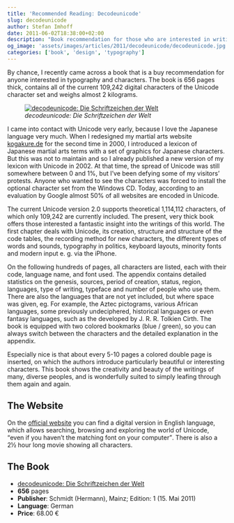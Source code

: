 ```yaml
---
title: 'Recommended Reading: Decodeunicode'
slug: decodeunicode
author: Stefan Imhoff
date: 2011-06-02T18:38:00+02:00
description: "Book recommendation for those who are interested in writing and characters: 'decodeunicode - Die Schriftzeichen der Welt'. 656 pages thick, almost 2 kg heavy and with all 109,242 current characters of the Unicode character set."
og_image: 'assets/images/articles/2011/decodeunicode/decodeunicode.jpg'
categories: ['book', 'design', 'typography']
---
```


By chance, I recently came across a book that is a buy recommendation for anyone interested in typography and characters. The book is 656 pages thick, contains all of the current 109,242 digital characters of the Unicode character set and weighs almost 2 kilograms.

<figure class="image-figure">
  <a href="http://www.amazon.de/gp/product/3874398137/ref=as_li_ss_tl?ie=UTF8&amp;tag=stefanimhoffde-21&amp;linkCode=as2&amp;camp=1638&amp;creative=19454&amp;creativeASIN=3874398137">
    <img src="/assets/images/articles/2011/decodeunicode/decodeunicode.jpg" alt="decodeunicode: Die Schriftzeichen der Welt">
  </a>
  <figcaption>
  <cite>decodeunicode: Die Schriftzeichen der Welt</cite>
  </figcaption>
</figure>

I came into contact with Unicode very early, because I love the Japanese language very much. When I redesigned my martial arts website [kogakure.de](https://www.kogakure.de/) for the second time in 2000, I introduced a lexicon of Japanese martial arts terms with a set of graphics for Japanese characters. But this was not to maintain and so I already published a new version of my lexicon with Unicode in 2002. At that time, the spread of Unicode was still somewhere between 0 and 1%, but I’ve been defying some of my visitors’ protests. Anyone who wanted to see the characters was forced to install the optional character set from the Windows CD. Today, according to an evaluation by Google almost 50% of all websites are encoded in Unicode.

The current Unicode version 2.0 supports theoretical 1,114,112 characters, of which only 109,242 are currently included. The present, very thick book offers those interested a fantastic insight into the writings of this world. The first chapter deals with Unicode, its creation, structure and structure of the code tables, the recording method for new characters, the different types of words and sounds, typography in politics, keyboard layouts, minority fonts and modern input e. g. via the iPhone.

On the following hundreds of pages, all characters are listed, each with their code, language name, and font used. The appendix contains detailed statistics on the genesis, sources, period of creation, status, region, languages, type of writing, typeface and number of people who use them. There are also the languages that are not yet included, but where space was given, eg. For example, the Aztec pictograms, various African languages, some previously undeciphered, historical languages or even fantasy languages, such as the developed by J. R. R. Tolkien Cirth. The book is equipped with two colored bookmarks (blue / green), so you can always switch between the characters and the detailed explanation in the appendix.

Especially nice is that about every 5-10 pages a colored double page is inserted, on which the authors introduce particularly beautiful or interesting characters. This book shows the creativity and beauty of the writings of many, diverse peoples, and is wonderfully suited to simply leafing through them again and again.

## The Website

On the [official website](http://www.decodeunicode.org/) you can find a digital version in English language, which allows searching, browsing and exploring the world of Unicode, <q>even if you haven’t the matching font on your computer</q>. There is also a 2½ hour long movie showing all characters.

## The Book

- <a href="http://www.amazon.de/gp/product/3874398137/ref=as_li_ss_tl?ie=UTF8&amp;tag=stefanimhoffde-21&amp;linkCode=as2&amp;camp=1638&amp;creative=19454&amp;creativeASIN=3874398137">decodeunicode: Die Schriftzeichen der Welt</a>
- **656** pages
- **Publisher**: Schmidt (Hermann), Mainz; Edition: 1 (15. Mai 2011)
- **Language**: German
- **Price**: 68.00 €
